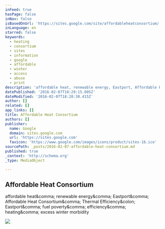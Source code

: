 ```yaml
---
inFeed: true
hasPage: false
inNav: false
isBasedOnUrl: 'https://sites.google.com/site/affordableheatconsortium/'
inLanguage: en
starred: false
keywords:
  - heating
  - consortium
  - sites
  - information
  - google
  - affordable
  - winter
  - access
  - abuse
  - print
description: 'affordable heat, renewable energy, Eastport, Affordable Heat Consortium, Thermal Efficiency: Eastport, fuel poverty, efficiency, heating, excess winter morbidity'
datePublished: '2016-02-07T18:29:15.805Z'
dateModified: '2016-02-07T18:28:30.415Z'
author: []
related: []
app_links: []
title: Affordable Heat Consortium
authors: []
publisher:
  name: Google
  domain: sites.google.com
  url: 'https://sites.google.com'
  favicon: 'https://www.google.com/images/icons/product/sites-16.ico'
sourcePath: _posts/2016-02-07-affordable-heat-consortium.md
published: true
_context: 'http://schema.org'
_type: MediaObject

---
```

<article style=""><h1>Affordable Heat Consortium</h1><p>affordable heat&amp;comma; renewable energy&amp;comma; Eastport&amp;comma; Affordable Heat Consortium&amp;comma; Thermal Efficiency&amp;colon; Eastport&amp;comma; fuel poverty&amp;comma; efficiency&amp;comma; heating&amp;comma; excess winter morbidity</p><img src="https://sites.google.com/site/affordableheatconsortium/_/rsrc/1414040132027/config/customLogo.gif?revision=21" /></article>